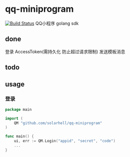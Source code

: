 # qq-miniprogram
[![Build Status](https://travis-ci.org/solarhell/mina.svg?branch=master)](https://travis-ci.org/solarhell/mina)
QQ小程序 golang sdk


## done
登录
AccessToken(需持久化 防止超过请求限制)
发送模板消息

## todo


## usage

### 登录
```go
package main

import (
	QM "github.com/solarhell/qq-miniprogram"
)

func main() {
	ui, err := QM.Login("appid", "secret", "code")
	...
}
```
